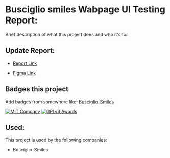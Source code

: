 
# Busciglio smiles Wabpage UI Testing Report:

Brief description of what this project does and who it's for


## Update Report:

- [Report Link](https://docs.google.com/spreadsheets/d/1b26kTElaPg_KzJx7Y8UB3asPum-qpX5onFg6vtat3zk/edit#gid=0)


- [Figma Link](https://www.figma.com/file/yIrgrf1ckyAcSJP5LzHY3Y/Busciglio-Smiles-Only-Home-Page?type=design&node-id=0-1&mode=design&t=8z30NpJtrKLmT6om-0)


## Badges this project 

Add badges from somewhere like: [Busciglio-Smiles](https://www.theorthodoc.com/)

[![MIT Company ](https://img.shields.io/badge/License-MIT-green.svg)](https://ibb.co/bRhZY71)
[![GPLv3 Awards](https://img.shields.io/badge/License-GPL%20v3-yellow.svg)](https://i.ibb.co/jTkMTjp/st-small-507x507-pad-600x600-f8f8f8.jpg)



## Used:

This project is used by the following companies:

- Busciglio-Smiles


